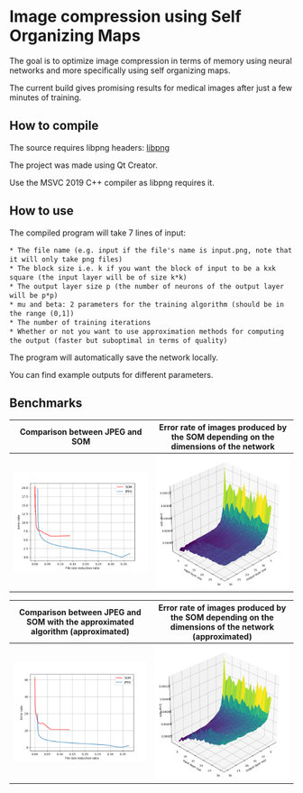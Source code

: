 # Image compression using Self Organizing Maps
 The goal is to optimize image compression in terms of memory using neural networks and more specifically using self organizing maps.
 
 The current build gives promising results for medical images after just a few minutes of training.
 
## How to compile
 The source requires libpng headers: [libpng](http://www.libpng.org/pub/png/libpng.html)
 
 The project was made using Qt Creator.
 
 Use the MSVC 2019 C++ compiler as libpng requires it.
 
## How to use
 The compiled program will take 7 lines of input:
 
	* The file name (e.g. input if the file's name is input.png, note that it will only take png files)
	* The block size i.e. k if you want the block of input to be a kxk square (the input layer will be of size k*k)
	* The output layer size p (the number of neurons of the output layer will be p*p)
	* mu and beta: 2 parameters for the training algorithm (should be in the range (0,1])
	* The number of training iterations
	* Whether or not you want to use approximation methods for computing the output (faster but suboptimal in terms of quality) 
 The program will automatically save the network locally.
 
 You can find example outputs for different parameters.

 ## Benchmarks
 
 | Comparison between JPEG and SOM | Error rate of images produced by the SOM depending on the dimensions of the network |
| ------| ------ |
| <img src="https://github.com/Froopie/SOM_image_compression/blob/master/plots/plot_target_square_grid.png" alt="drawing" width="600"/> | <img src="https://github.com/Froopie/SOM_image_compression/blob/master/plots/plot_3d_non_approx_viridis.png" alt="drawing" width="500"/> | 

| Comparison between JPEG and SOM with the approximated algorithm (approximated) | Error rate of images produced by the SOM depending on the dimensions of the network (approximated) |
| ------| ------ |
| <img src="https://github.com/Froopie/SOM_image_compression/blob/master/plots/plot_target_square_approx_grid.png" alt="drawing" width="700"/> | <img src="https://github.com/Froopie/SOM_image_compression/blob/master/plots/plot_3d_approx_viridis.png" alt="drawing" width="500"/> | 

